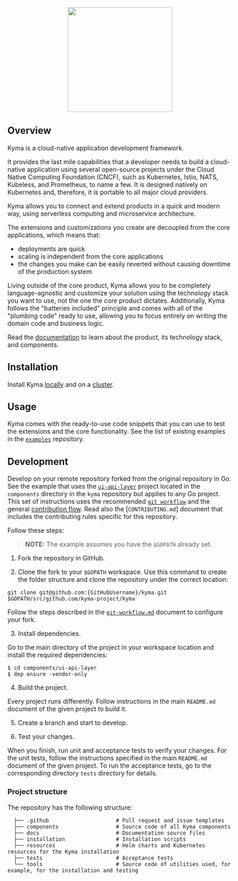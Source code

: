 <p align="center">
<img src="https://raw.githubusercontent.com/kyma-project/kyma/master/logo.png" width="235">
</p>

## Overview

Kyma is a cloud-native application development framework.

It provides the last mile capabilities that a developer needs to build a cloud-native application using several open-source projects under the Cloud Native Computing Foundation (CNCF), such as Kubernetes, Istio, NATS, Kubeless, and Prometheus, to name a few.
It is designed natively on Kubernetes and, therefore, it is portable to all major cloud providers.

Kyma allows you to connect and extend products in a quick and modern way, using serverless computing and microservice architecture.

The extensions and customizations you create are decoupled from the core applications, which means that:
* deployments are quick
* scaling is independent from the core applications
* the changes you make can be easily reverted without causing downtime of the production system

Living outside of the core product, Kyma allows you to be completely language-agnostic and customize your solution using the technology stack you want to use, not the one the core product dictates. Additionally, Kyma follows the "batteries included" principle and comes with all of the "plumbing code" ready to use, allowing you to focus entirely on writing the domain code and business logic.

Read the [documentation](docs/README.md) to learn about the product, its technology stack, and components.

## Installation

Install Kyma [locally](docs/kyma/docs/031-gs-local-installation.md) and on a [cluster](docs/kyma/docs/032-gs-cluster-installation.md).

## Usage

Kyma comes with the ready-to-use code snippets that you can use to test the extensions and the core functionality. See the list of existing examples in the [`examples`](https://github.com/kyma-project/examples) repository.

## Development

Develop on your remote repository forked from the original repository in Go.
See the example that uses the [`ui-api-layer`](components/ui-api-layer) project located in the `components` directory in the `kyma` repository but applies to any Go project. This set of instructions uses the recommended [`git workflow`](https://github.com/kyma-project/community/blob/master/git-workflow.md) and the general [contribution flow](https://github.com/kyma-project/community/blob/master/CONTRIBUTING.md#contribute-code-or-content). Read also the [`CONTRIBUTING.md`] document that includes the contributing rules specific for this repository.

Follow these steps:

> **NOTE:** The example assumes you have the `$GOPATH` already set.

1. Fork the repository in GitHub.

2. Clone the fork to your `$GOPATH` workspace. Use this command to create the folder structure and clone the repository under the correct location:

```
git clone git@github.com:{GitHubUsername}/kyma.git $GOPATH/src/github.com/kyma-project/kyma
```

Follow the steps described in the [`git-workflow.md`](https://github.com/kyma-project/community/blob/master/git-workflow.md#steps) document to configure your fork.

3. Install dependencies.

Go to the main directory of the project in your workspace location and install the required dependencies:

```
$ cd components/ui-api-layer
$ dep ensure -vendor-only
```

4. Build the project.

Every project runs differently. Follow instructions in the main `README.md` document of the given project to build it.

5. Create a branch and start to develop.

6. Test your changes.

When you finish, run unit and acceptance tests to verify your changes. For the unit tests, follow the instructions specified in the main `README.md` document of the given project. To run the acceptance tests, go to the corresponding directory `tests` directory for details.

### Project structure

The repository has the following structure:

```
  ├── .github                     # Pull request and issue templates             
  ├── components                  # Source code of all Kyma components                                                
  ├── docs                        # Documentation source files
  ├── installation                # Installation scripts     
  ├── resources                   # Helm charts and Kubernetes resources for the Kyma installation
  ├── tests                       # Acceptance tests
  └── tools                       # Source code of utilities used, for example, for the installation and testing
  ```
